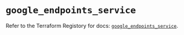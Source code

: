 # `google_endpoints_service`

Refer to the Terraform Registory for docs: [`google_endpoints_service`](https://registry.terraform.io/providers/hashicorp/google-beta/4.70.0/docs/resources/google_endpoints_service).
